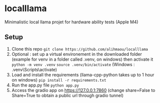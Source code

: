 # localllama
Minimalistic local llama projet for hardware ability tests (Apple M4)

## Setup
1. Clone this repo
`git clone https://github.com/alihmaou/localllama`
2. Optional : set up a virtual environement in the downloaded folder (example for venv in a folder called .venv, on windows) then activate it
`python -m venv .venv`
`source .venv/bin/activate` (Windows : .venv\Scripts\activate)
3. Load and install the requirements (llama-cpp-python takes up to 1 hour on windows)
`pip install -r requirements.txt`
4. Run the app.py file 
`python app.py`
5. Access the gradio app on https://127.0.0.1:7860 (change share=False to Share=True to obtain a public url through gradio tunnel)